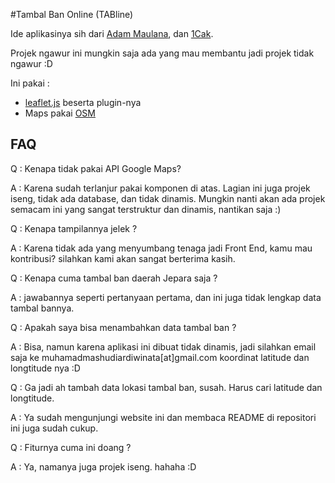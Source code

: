 #Tambal Ban Online (TABline)Ide aplikasinya sih dari [Adam Maulana](https://web.facebook.com/adam.maulana.3304), dan [1Cak](http://1cak.com).Projek ngawur ini mungkin saja ada yang mau membantu jadi projek tidak ngawur :DIni pakai :* [leaflet.js](leafletjs.com) beserta plugin-nya* Maps pakai [OSM](http://openstreetmap.org/)## FAQQ : Kenapa tidak pakai API Google Maps?A : Karena  sudah terlanjur pakai komponen di atas. Lagian ini juga projek iseng, tidak ada database, dan tidak dinamis. Mungkin nanti akan ada projek semacam ini yang sangat terstruktur dan dinamis, nantikan saja :)Q : Kenapa tampilannya jelek ?A : Karena tidak ada yang menyumbang tenaga jadi Front End, kamu mau kontribusi? silahkan kami akan sangat berterima kasih.Q : Kenapa cuma tambal ban daerah Jepara saja ?A : jawabannya seperti pertanyaan pertama, dan ini juga tidak lengkap data tambal bannya.Q : Apakah saya bisa menambahkan data tambal ban ?A : Bisa, namun karena aplikasi ini dibuat tidak dinamis, jadi silahkan email saja ke muhamadmashudiardiwinata[at]gmail.com koordinat latitude dan longtitude nya :DQ : Ga jadi ah tambah data lokasi tambal ban, susah. Harus cari latitude dan longtitude.A : Ya sudah mengunjungi website ini dan membaca README di repositori ini juga sudah cukup.Q : Fiturnya cuma ini doang ?A : Ya, namanya juga projek iseng. hahaha :D